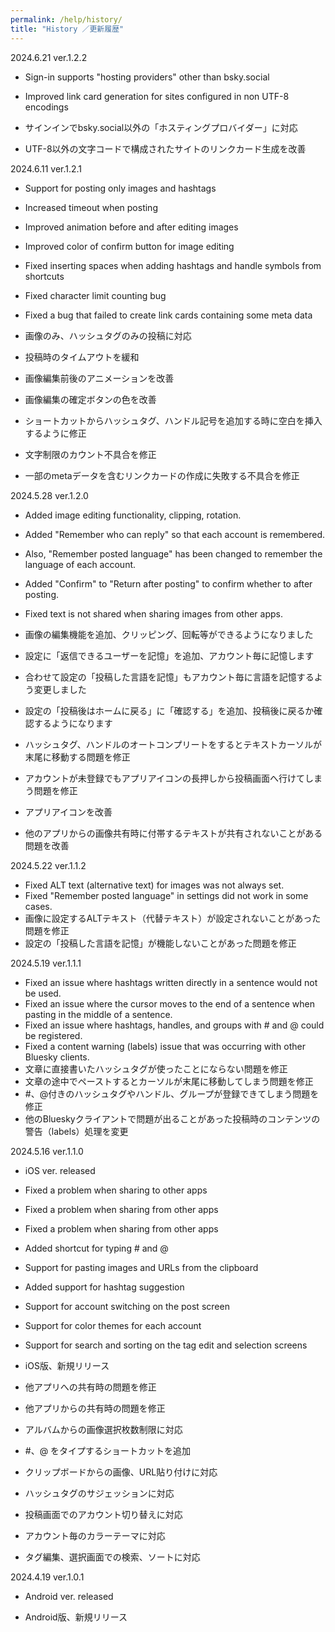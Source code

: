 ```yaml
---
permalink: /help/history/
title: "History ／更新履歴"
---
```


2024.6.21 ver.1.2.2

- Sign-in supports "hosting providers" other than bsky.social
- Improved link card generation for sites configured in non UTF-8 encodings

- サインインでbsky.social以外の「ホスティングプロバイダー」に対応
- UTF-8以外の文字コードで構成されたサイトのリンクカード生成を改善

2024.6.11 ver.1.2.1

- Support for posting only images and hashtags
- Increased timeout when posting
- Improved animation before and after editing images
- Improved color of confirm button for image editing
- Fixed inserting spaces when adding hashtags and handle symbols from shortcuts
- Fixed character limit counting bug
- Fixed a bug that failed to create link cards containing some meta data

- 画像のみ、ハッシュタグのみの投稿に対応
- 投稿時のタイムアウトを緩和
- 画像編集前後のアニメーションを改善
- 画像編集の確定ボタンの色を改善
- ショートカットからハッシュタグ、ハンドル記号を追加する時に空白を挿入するように修正
- 文字制限のカウント不具合を修正
- 一部のmetaデータを含むリンクカードの作成に失敗する不具合を修正

2024.5.28 ver.1.2.0

- Added image editing functionality, clipping, rotation.
- Added "Remember who can reply" so that each account is remembered.
- Also, "Remember posted language" has been changed to remember the language of each account.
- Added "Confirm" to "Return after posting" to confirm whether to after posting.
- Fixed text is not shared when sharing images from other apps.

- 画像の編集機能を追加、クリッピング、回転等ができるようになりました
- 設定に「返信できるユーザーを記憶」を追加、アカウント毎に記憶します
- 合わせて設定の「投稿した言語を記憶」もアカウント毎に言語を記憶するよう変更しました
- 設定の「投稿後はホームに戻る」に「確認する」を追加、投稿後に戻るか確認するようになります
- ハッシュタグ、ハンドルのオートコンプリートをするとテキストカーソルが末尾に移動する問題を修正
- アカウントが未登録でもアプリアイコンの長押しから投稿画面へ行けてしまう問題を修正
- アプリアイコンを改善
- 他のアプリからの画像共有時に付帯するテキストが共有されないことがある問題を改善

2024.5.22 ver.1.1.2

- Fixed ALT text (alternative text) for images was not always set.
- Fixed "Remember posted language" in settings did not work in some cases.
- 画像に設定するALTテキスト（代替テキスト）が設定されないことがあった問題を修正
- 設定の「投稿した言語を記憶」が機能しないことがあった問題を修正

2024.5.19 ver.1.1.1

- Fixed an issue where hashtags written directly in a sentence would not be used.
- Fixed an issue where the cursor moves to the end of a sentence when pasting in the middle of a sentence.
- Fixed an issue where hashtags, handles, and groups with # and @ could be registered.
- Fixed a content warning (labels) issue that was occurring with other Bluesky clients.
- 文章に直接書いたハッシュタグが使ったことにならない問題を修正
- 文章の途中でペーストするとカーソルが末尾に移動してしまう問題を修正
- #、@付きのハッシュタグやハンドル、グループが登録できてしまう問題を修正
- 他のBlueskyクライアントで問題が出ることがあった投稿時のコンテンツの警告（labels）処理を変更

2024.5.16 ver.1.1.0

- iOS ver. released
- Fixed a problem when sharing to other apps
- Fixed a problem when sharing from other apps
- Fixed a problem when sharing from other apps
- Added shortcut for typing # and @
- Support for pasting images and URLs from the clipboard
- Added support for hashtag suggestion
- Support for account switching on the post screen
- Support for color themes for each account
- Support for search and sorting on the tag edit and selection screens

- iOS版、新規リリース
- 他アプリへの共有時の問題を修正
- 他アプリからの共有時の問題を修正
- アルバムからの画像選択枚数制限に対応
- #、@ をタイプするショートカットを追加
- クリップボードからの画像、URL貼り付けに対応
- ハッシュタグのサジェッションに対応
- 投稿画面でのアカウント切り替えに対応
- アカウント毎のカラーテーマに対応
- タグ編集、選択画面での検索、ソートに対応

2024.4.19 ver.1.0.1

- Android ver. released

- Android版、新規リリース